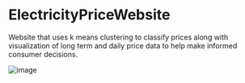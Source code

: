 # ElectricityPriceWebsite
Website that uses k means clustering to classify prices along with visualization of long term and daily price data to help make informed consumer decisions. 

![image](https://user-images.githubusercontent.com/45715056/210214982-93db2b15-5271-47ff-94ff-f92c9d01cf79.png)

